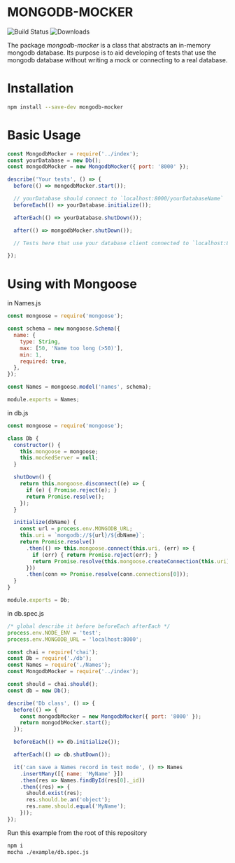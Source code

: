 MONGODB-MOCKER
=======

![Build Status](https://img.shields.io/circleci/project/github/alexandresobolevski/mongodb-mocker/master.svg)
![Downloads](https://img.shields.io/npm/dt/mongodb-mocker.svg)

The package *mongodb-mocker* is a class that abstracts an in-memory mongodb database. Its purpose is to aid developing of tests that use the mongodb database without writing a mock or connecting to a real database.

Installation
===========

```bash
npm install --save-dev mongodb-mocker
```

Basic Usage
===========

```javascript
const MongodbMocker = require('../index');
const yourDatabase = new Db();
const mongodbMocker = new MongodbMocker({ port: '8000' });

describe('Your tests', () => {
  before(() => mongodbMocker.start());

  // yourDatabase should connect to `localhost:8000/yourDatabaseName`
  beforeEach(() => yourDatabase.initialize());

  afterEach(() => yourDatabase.shutDown());

  after(() => mongodbMocker.shutDown());

  // Tests here that use your database client connected to `localhost:8000/yourDatabaseName`

});
```

Using with Mongoose
===========

in Names.js
```javascript
const mongoose = require('mongoose');

const schema = new mongoose.Schema({
  name: {
    type: String,
    max: [50, 'Name too long (>50)'],
    min: 1,
    required: true,
  },
});

const Names = mongoose.model('names', schema);

module.exports = Names;
```

in db.js
```javascript
const mongoose = require('mongoose');

class Db {
  constructor() {
    this.mongoose = mongoose;
    this.mockedServer = null;
  }

  shutDown() {
    return this.mongoose.disconnect((e) => {
      if (e) { Promise.reject(e); }
      return Promise.resolve();
    });
  }

  initialize(dbName) {
    const url = process.env.MONGODB_URL;
    this.uri = `mongodb://${url}/${dbName}`;
    return Promise.resolve()
      .then(() => this.mongoose.connect(this.uri, (err) => {
        if (err) { return Promise.reject(err); }
        return Promise.resolve(this.mongoose.createConnection(this.uri));
      }))
      .then(conn => Promise.resolve(conn.connections[0]));
  }
}

module.exports = Db;

```

in db.spec.js
```javascript
/* global describe it before beforeEach afterEach */
process.env.NODE_ENV = 'test';
process.env.MONGODB_URL = 'localhost:8000';

const chai = require('chai');
const Db = require('./db');
const Names = require('./Names');
const MongodbMocker = require('../index');

const should = chai.should();
const db = new Db();

describe('Db class', () => {
  before(() => {
    const mongodbMocker = new MongodbMocker({ port: '8000' });
    return mongodbMocker.start();
  });

  beforeEach(() => db.initialize());

  afterEach(() => db.shutDown());

  it('can save a Names record in test mode', () => Names
    .insertMany([{ name: 'MyName' }])
    .then(res => Names.findById(res[0]._id))
    .then((res) => {
      should.exist(res);
      res.should.be.an('object');
      res.name.should.equal('MyName');
    }));
});
```

Run this example from the root of this repository
```bash
npm i
mocha ./example/db.spec.js
```
